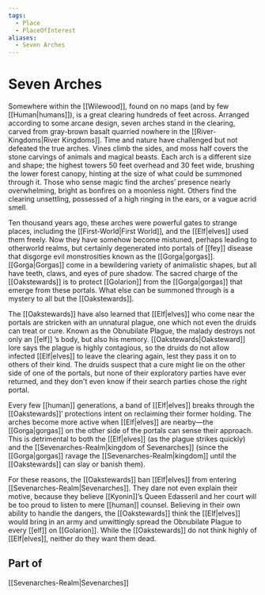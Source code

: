 ```yaml
---
tags:
  - Place
  - PlaceOfInterest
aliases:
  - Seven Arches
---
```

# Seven Arches
Somewhere within the [[Wilewood]], found on no maps (and by few [[Human|humans]]), is a great clearing hundreds of feet across. Arranged according to some arcane design, seven arches stand in the clearing, carved from gray-brown basalt quarried nowhere in the [[River-Kingdoms|River Kingdoms]]. Time and nature have challenged but not defeated the true arches. Vines climb the sides, and moss half covers the stone carvings of animals and magical beasts. Each arch is a different size and shape; the highest towers 50 feet overhead and 30 feet wide, brushing the lower forest canopy, hinting at the size of what could be summoned through it. Those who sense magic find the arches’ presence nearly overwhelming, bright as bonfires on a moonless night. Others find the clearing unsettling, possessed of a high ringing in the ears, or a vague acrid smell. 

Ten thousand years ago, these arches were powerful gates to strange places, including the [[First-World|First World]], and the [[Elf|elves]] used them freely. Now they have somehow become mistuned, perhaps leading to otherworld realms, but certainly degenerated into portals of [[fey]] disease that disgorge evil monstrosities known as the [[Gorga|gorgas]]. [[Gorga|Gorgas]] come in a bewildering variety of animalistic shapes, but all have teeth, claws, and eyes of pure shadow. The sacred charge of the [[Oakstewards]] is to protect [[Golarion]] from the [[Gorga|gorgas]] that emerge from these portals. What else can be summoned through is a mystery to all but the [[Oakstewards]].

The [[Oakstewards]] have also learned that [[Elf|elves]] who come near the portals are stricken with an unnatural plague, one which not even the druids can treat or cure. Known as the Obnubilate Plague, the malady destroys not only an [[elf]] ’s body, but also his memory. [[Oakstewards|Oaksteward]] lore says the plague is highly contagious, so the druids do not allow infected [[Elf|elves]] to leave the clearing again, lest they pass it on to others of their kind. The druids suspect that a cure might lie on the other side of one of the portals, but none of their exploratory parties have ever returned, and they don't even know if their search parties chose the right portal. 

Every few [[human]] generations, a band of [[Elf|elves]] breaks through the [[Oakstewards]]’ protections intent on reclaiming their former holding. The arches become more active when [[Elf|elves]] are nearby—the [[Gorga|gorgas]] on the other side of the portals can sense their approach. This is detrimental to both the [[Elf|elves]] (as the plague strikes quickly) and the [[Sevenarches-Realm|kingdom of Sevenarches]] (since the [[Gorga|gorgas]] ravage the [[Sevenarches-Realm|kingdom]] until the [[Oakstewards]] can slay or banish them). 

For these reasons, the [[Oakstewards]] ban [[Elf|elves]] from entering [[Sevenarches-Realm|Sevenarches]]. They dare not even explain their motive, because they believe [[Kyonin]]’s Queen Edasseril and her court will be too proud to listen to mere [[human]] counsel. Believing in their own ability to handle the dangers, the [[Oakstewards]] think the [[Elf|elves]] would bring in an army and unwittingly spread the Obnubilate Plague to every [[elf]] on [[Golarion]]. While the [[Oakstewards]] do not think highly of [[Elf|elves]], neither do they want them dead. 

## Part of
[[Sevenarches-Realm|Sevenarches]]